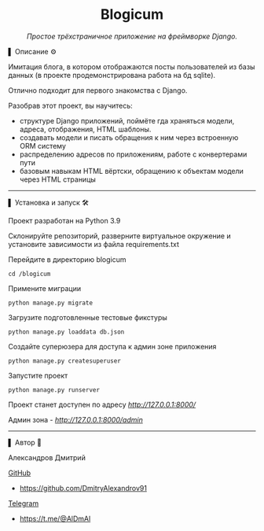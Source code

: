 <div align="center">
<h1> Blogicum </h1>
<p><em>Простое трёхстраничное приложение на фреймворке Django.</em></p>
</div>

▌ Описание ⚙️

Имитация блога, в котором отображаются посты пользователей из базы данных (в проекте продемонстрирована работа на бд sqlite).

Отлично подходит для первого знакомства с Django.

Разобрав этот проект, вы научитесь:
- структуре Django приложений, поймёте гда храняться модели, адреса, отображения, HTML шаблоны.
- создавать модели и писать обращения к ним через встроенную ORM систему
- распределению адресов по приложениям, работе с конвертерами пути
- базовым навыкам HTML вёртски, обращению к объектам модели через HTML страницы

---
▌ Установка и запуск 🛠️

Проект разработан на Python 3.9

Склонируйте репозиторий, разверните виртуальное окружение и установите зависимости из файла requirements.txt

Перейдите в директорию blogicum

`cd /blogicum`

Примените миграции

`python manage.py migrate`

Загрузите подготовленные тестовые фикстуры

`python manage.py loaddata db.json`

Создайте суперюзера для доступа к админ зоне приложения

`python manage.py createsuperuser`

Запустите проект

`python manage.py runserver`

Проект станет доступен по адресу *http://127.0.0.1:8000/*

Админ зона - *http://127.0.0.1:8000/admin*

---
▌ Автор 📝

Александров Дмитрий

<u>GitHub</u>
 - https://github.com/DmitryAlexandrov91

 <u>Telegram</u>
 - https://t.me/@AlDmAl